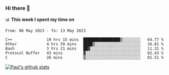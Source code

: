### Hi there 👋

📊 **This week I spent my time on**
<!--START_SECTION:waka-->

```text
From: 06 May 2023 - To: 13 May 2023

C++               19 hrs 15 mins  ████████████████▒░░░░░░░░   64.77 %
Other             4 hrs 59 mins   ████▒░░░░░░░░░░░░░░░░░░░░   16.81 %
Bash              3 hrs 21 mins   ██▓░░░░░░░░░░░░░░░░░░░░░░   11.31 %
Protocol Buffer   43 mins         ▓░░░░░░░░░░░░░░░░░░░░░░░░   02.43 %
C                 26 mins         ▒░░░░░░░░░░░░░░░░░░░░░░░░   01.51 %
```

<!--END_SECTION:waka-->


[![Paul's github stats](https://github-readme-stats.vercel.app/api?username=mickeyouyou&theme=dracula&show_icons=true)](https://github.com/anuraghazra/github-readme-stats)
